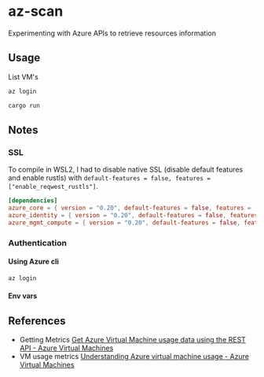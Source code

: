 # az-scan

Experimenting with Azure APIs to retrieve resources information



## Usage

List VM's

```sh
az login 

cargo run
```

## Notes

### SSL

To compile in WSL2, I had to disable native SSL (disable default features and enable rustls) with `default-features = false, features = ["enable_reqwest_rustls"]`.

```toml
[dependencies]
azure_core = { version = "0.20", default-features = false, features = ["enable_reqwest_rustls"] }
azure_identity = { version = "0.20", default-features = false, features = ["enable_reqwest_rustls"] }
azure_mgmt_compute = { version = "0.20", default-features = false, features = ["default_tag", "enable_reqwest_rustls"] }
```

### Authentication

#### Using Azure cli

```sh
az login 
```

#### Env vars


## References

- Getting Metrics [Get Azure Virtual Machine usage data using the REST API - Azure Virtual Machines](https://learn.microsoft.com/en-us/azure/virtual-machines/linux/metrics-vm-usage-rest)
- VM usage metrics [Understanding Azure virtual machine usage - Azure Virtual Machines](https://learn.microsoft.com/en-us/azure/virtual-machines/vm-usage)